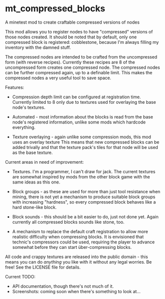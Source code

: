 # mt\_compressed\_blocks
A minetest mod to create craftable compressed versions of nodes

This mod allows you to register nodes to have "compressed" versions of those nodes created.
It should be noted that by default, only one compressed block is registered:
cobblestone, because I'm always filling my inventory with the damned stuff.

The compressed nodes are intended to be crafted from the uncompressed form (with reverse recipes).
Currently these recipes are 8 of the uncompressed form creates one compressed node.
The compressed nodes can be further compressed again, up to a definable limit.
This makes the compressed nodes a very useful tool to save space.

Features:

* Compression depth limit can be configured at registration time.
Currently limited to 8 only due to textures used for overlaying the base node's textures.

* Automated - most information about the blocks is read from the base node's registered information,
unlike some mods which hardcode everything.

* Texture overlaying - again unlike some compression mods, this mod uses an overlay texture
This means that new compressed blocks can be added trivally and that the texture pack's tiles for that node will be used as the base texture.

Current areas in need of improvement:

* Textures. I'm a programmer, I can't draw for jack.
The current textures are somewhat inspired by mods from the other block game with the same ideas as this one.

* Block groups - as these are used for more than just tool resistance when mining,
there is not yet a mechanism to produce suitable block groups with increasing "hardness",
so every compressed block behaves like a hard stone-like block.

* Block sounds - this should be a bit easier to do, just not done yet.
Again currently all compressed blocks sounds like stone, too.

* A mechanism to replace the default craft registration to allow more realistic difficulty when compressing blocks.
It is envisioned that technic's compressors could be used, requiring the player to advance somewhat before they can start über-compressing blocks.

All code and crappy textures are released into the public domain -
this means you can do *anything* you like with it without any legal worries. Be free!
See the LICENSE file for details.

Current TODO:

* API documentation, though there's not much of it.
* Screenshots: coming soon when there's something to look at...
